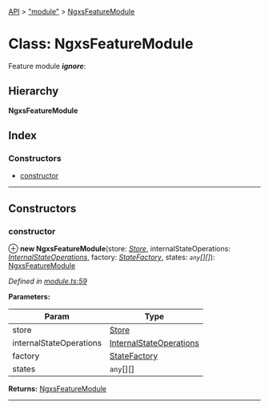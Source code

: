 [API](../README.md) > ["module"](../modules/_module_.md) > [NgxsFeatureModule](../classes/_module_.ngxsfeaturemodule.md)

# Class: NgxsFeatureModule

Feature module
*__ignore__*: 

## Hierarchy

**NgxsFeatureModule**

## Index

### Constructors

* [constructor](_module_.ngxsfeaturemodule.md#constructor)

---

## Constructors

<a id="constructor"></a>

###  constructor

⊕ **new NgxsFeatureModule**(store: *[Store](_store_.store.md)*, internalStateOperations: *[InternalStateOperations](_state_operations_.internalstateoperations.md)*, factory: *[StateFactory](_state_factory_.statefactory.md)*, states: *`any`[][]*): [NgxsFeatureModule](_module_.ngxsfeaturemodule.md)

*Defined in [module.ts:59](https://github.com/amcdnl/ngxs/blob/4ba1032/packages/store/src/module.ts#L59)*

**Parameters:**

| Param | Type |
| ------ | ------ |
| store | [Store](_store_.store.md) | 
| internalStateOperations | [InternalStateOperations](_state_operations_.internalstateoperations.md) | 
| factory | [StateFactory](_state_factory_.statefactory.md) | 
| states | `any`[][] | 

**Returns:** [NgxsFeatureModule](_module_.ngxsfeaturemodule.md)

___

